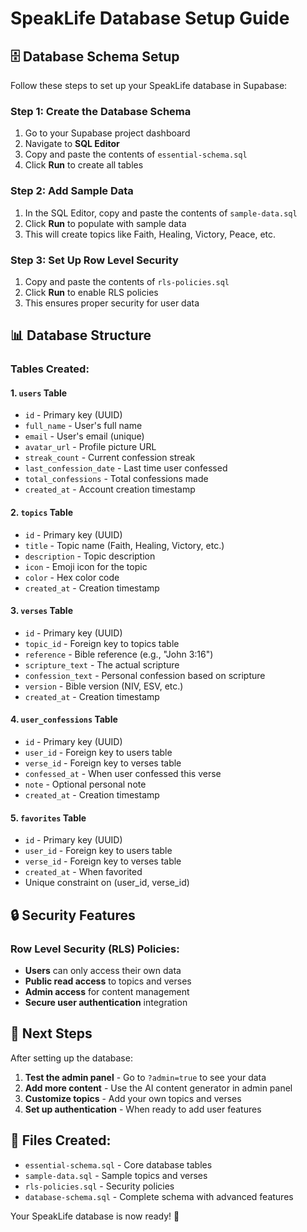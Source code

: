 # SpeakLife Database Setup Guide

## 🗄️ Database Schema Setup

Follow these steps to set up your SpeakLife database in Supabase:

### **Step 1: Create the Database Schema**
1. Go to your Supabase project dashboard
2. Navigate to **SQL Editor**
3. Copy and paste the contents of `essential-schema.sql`
4. Click **Run** to create all tables

### **Step 2: Add Sample Data**
1. In the SQL Editor, copy and paste the contents of `sample-data.sql`
2. Click **Run** to populate with sample data
3. This will create topics like Faith, Healing, Victory, Peace, etc.

### **Step 3: Set Up Row Level Security**
1. Copy and paste the contents of `rls-policies.sql`
2. Click **Run** to enable RLS policies
3. This ensures proper security for user data

## 📊 Database Structure

### **Tables Created:**

#### **1. `users` Table**
- `id` - Primary key (UUID)
- `full_name` - User's full name
- `email` - User's email (unique)
- `avatar_url` - Profile picture URL
- `streak_count` - Current confession streak
- `last_confession_date` - Last time user confessed
- `total_confessions` - Total confessions made
- `created_at` - Account creation timestamp

#### **2. `topics` Table**
- `id` - Primary key (UUID)
- `title` - Topic name (Faith, Healing, Victory, etc.)
- `description` - Topic description
- `icon` - Emoji icon for the topic
- `color` - Hex color code
- `created_at` - Creation timestamp

#### **3. `verses` Table**
- `id` - Primary key (UUID)
- `topic_id` - Foreign key to topics table
- `reference` - Bible reference (e.g., "John 3:16")
- `scripture_text` - The actual scripture
- `confession_text` - Personal confession based on scripture
- `version` - Bible version (NIV, ESV, etc.)
- `created_at` - Creation timestamp

#### **4. `user_confessions` Table**
- `id` - Primary key (UUID)
- `user_id` - Foreign key to users table
- `verse_id` - Foreign key to verses table
- `confessed_at` - When user confessed this verse
- `note` - Optional personal note
- `created_at` - Creation timestamp

#### **5. `favorites` Table**
- `id` - Primary key (UUID)
- `user_id` - Foreign key to users table
- `verse_id` - Foreign key to verses table
- `created_at` - When favorited
- Unique constraint on (user_id, verse_id)

## 🔒 Security Features

### **Row Level Security (RLS) Policies:**
- **Users** can only access their own data
- **Public read access** to topics and verses
- **Admin access** for content management
- **Secure user authentication** integration

## 🚀 Next Steps

After setting up the database:

1. **Test the admin panel** - Go to `?admin=true` to see your data
2. **Add more content** - Use the AI content generator in admin panel
3. **Customize topics** - Add your own topics and verses
4. **Set up authentication** - When ready to add user features

## 📁 Files Created:
- `essential-schema.sql` - Core database tables
- `sample-data.sql` - Sample topics and verses
- `rls-policies.sql` - Security policies
- `database-schema.sql` - Complete schema with advanced features

Your SpeakLife database is now ready! 🎉

